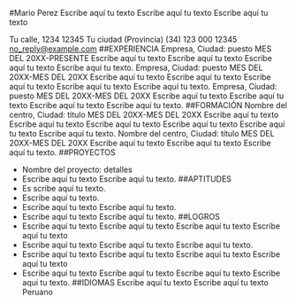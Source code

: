 #Mario Perez
Escribe aquí tu texto Escribe aquí tu texto Escribe aquí tu texto

Tu calle, 1234
12345 Tu ciudad (Provincia)
(34) 123 000 12345
no_reply@example.com
##EXPERIENCIA
Empresa, Ciudad: puesto
MES DEL 20XX-PRESENTE
Escribe aquí tu texto Escribe aquí tu texto Escribe aquí tu texto Escribe aquí tu texto.
Empresa, Ciudad: puesto
MES DEL 20XX-MES DEL 20XX
Escribe aquí tu texto Escribe aquí tu texto Escribe aquí tu texto Escribe aquí tu texto Escribe aquí tu texto.
Empresa, Ciudad: puesto
MES DEL 20XX-MES DEL 20XX
Escribe aquí tu texto Escribe aquí tu texto Escribe aquí tu texto Escribe aquí tu texto.
##FORMACIÓN
Nombre del centro, Ciudad: título
MES DEL 20XX-MES DEL 20XX
Escribe aquí tu texto Escribe aquí tu texto Escribe aquí tu texto Escribe aquí tu texto Escribe aquí tu texto Escribe aquí tu texto.
Nombre del centro, Ciudad: título
MES DEL 20XX-MES DEL 20XX
Escribe aquí tu texto Escribe aquí tu texto Escribe aquí tu texto.
##PROYECTOS
- Nombre del proyecto: detalles
- Escribe aquí tu texto Escribe aquí tu texto.
##APTITUDES
- Es scribe aquí tu texto.
- Escribe aquí tu texto.
- Escribe aquí tu texto Escribe aquí tu texto.
- Escribe aquí tu texto Escribe aquí tu texto.
##LOGROS
- Escribe aquí tu texto Escribe aquí tu texto Escribe aquí tu texto Escribe aquí tu texto
- Escribe aquí tu texto Escribe aquí tu texto Escribe aquí tu texto.
- Escribe aquí tu texto Escribe aquí tu texto Escribe aquí tu texto Escribe aquí tu texto
- Escribe aquí tu texto Escribe aquí tu texto Escribe aquí tu texto Escribe aquí tu texto.
##IDIOMAS
Escribe aquí tu texto Escribe aquí tu texto
Peruano

